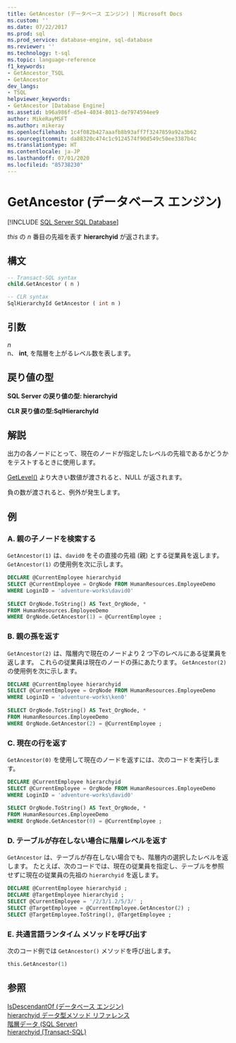 ```yaml
---
title: GetAncestor (データベース エンジン) | Microsoft Docs
ms.custom: ''
ms.date: 07/22/2017
ms.prod: sql
ms.prod_service: database-engine, sql-database
ms.reviewer: ''
ms.technology: t-sql
ms.topic: language-reference
f1_keywords:
- GetAncestor_TSQL
- GetAncestor
dev_langs:
- TSQL
helpviewer_keywords:
- GetAncestor [Database Engine]
ms.assetid: b96a986f-d5e4-4034-8013-de7974594ee9
author: MikeRayMSFT
ms.author: mikeray
ms.openlocfilehash: 1c4f082b427aaafb8b93aff7f3247859a92a3b62
ms.sourcegitcommit: da88320c474c1c9124574f90d549c50ee3387b4c
ms.translationtype: HT
ms.contentlocale: ja-JP
ms.lasthandoff: 07/01/2020
ms.locfileid: "85738230"
---
```

# <a name="getancestor-database-engine"></a>GetAncestor (データベース エンジン)
[!INCLUDE [SQL Server SQL Database](../../includes/applies-to-version/sql-asdb.md)]

*this* の *n* 番目の先祖を表す **hierarchyid** が返されます。
  
## <a name="syntax"></a>構文  
  
```sql
-- Transact-SQL syntax  
child.GetAncestor ( n )   
```  
  
```sql
-- CLR syntax  
SqlHierarchyId GetAncestor ( int n )  
```  
  
## <a name="arguments"></a>引数  
*n*  
n、 **int**, を階層を上がるレベル数を表します。
  
## <a name="return-types"></a>戻り値の型
**SQL Server の戻り値の型: hierarchyid**
  
**CLR 戻り値の型:SqlHierarchyId**
  
## <a name="remarks"></a>解説  
出力の各ノードにとって、現在のノードが指定したレベルの先祖であるかどうかをテストするときに使用します。
  
[GetLevel()](../../t-sql/data-types/getlevel-database-engine.md) より大きい数値が渡されると、NULL が返されます。
  
負の数が渡されると、例外が発生します。
  
## <a name="examples"></a>例  
  
### <a name="a-finding-the-child-nodes-of-a-parent"></a>A. 親の子ノードを検索する  
`GetAncestor(1)` は、`david0` をその直接の先祖 (親) とする従業員を返します。 `GetAncestor(1)` の使用例を次に示します。
  
```sql
DECLARE @CurrentEmployee hierarchyid  
SELECT @CurrentEmployee = OrgNode FROM HumanResources.EmployeeDemo  
WHERE LoginID = 'adventure-works\david0'  
  
SELECT OrgNode.ToString() AS Text_OrgNode, *  
FROM HumanResources.EmployeeDemo  
WHERE OrgNode.GetAncestor(1) = @CurrentEmployee ;  
```  
  
### <a name="b-returning-the-grandchildren-of-a-parent"></a>B. 親の孫を返す  
`GetAncestor(2)` は、階層内で現在のノードより 2 つ下のレベルにある従業員を返します。 これらの従業員は現在のノードの孫にあたります。 `GetAncestor(2)` の使用例を次に示します。
  
```sql
DECLARE @CurrentEmployee hierarchyid  
SELECT @CurrentEmployee = OrgNode FROM HumanResources.EmployeeDemo  
WHERE LoginID = 'adventure-works\ken0'  
  
SELECT OrgNode.ToString() AS Text_OrgNode, *  
FROM HumanResources.EmployeeDemo  
WHERE OrgNode.GetAncestor(2) = @CurrentEmployee ;  
```  
  
### <a name="c-returning-the-current-row"></a>C. 現在の行を返す  
`GetAncestor(0)` を使用して現在のノードを返すには、次のコードを実行します。
  
```sql
DECLARE @CurrentEmployee hierarchyid  
SELECT @CurrentEmployee = OrgNode FROM HumanResources.EmployeeDemo  
WHERE LoginID = 'adventure-works\david0'  
  
SELECT OrgNode.ToString() AS Text_OrgNode, *  
FROM HumanResources.EmployeeDemo  
WHERE OrgNode.GetAncestor(0) = @CurrentEmployee ;  
```  
  
### <a name="d-returning-a-hierarchy-level-if-a-table-isnt-present"></a>D. テーブルが存在しない場合に階層レベルを返す  
`GetAncestor` は、テーブルが存在しない場合でも、階層内の選択したレベルを返します。 たとえば、次のコードでは、現在の従業員を指定し、テーブルを参照せずに現在の従業員の先祖の `hierarchyid` を返します。
  
```sql
DECLARE @CurrentEmployee hierarchyid ;  
DECLARE @TargetEmployee hierarchyid ;  
SELECT @CurrentEmployee = '/2/3/1.2/5/3/' ;  
SELECT @TargetEmployee = @CurrentEmployee.GetAncestor(2) ;  
SELECT @TargetEmployee.ToString(), @TargetEmployee ;  
```  
  
### <a name="e-calling-a-common-language-runtime-method"></a>E. 共通言語ランタイム メソッドを呼び出す  
次のコード例では `GetAncestor()` メソッドを呼び出します。
  
```sql
this.GetAncestor(1)  
```  
  
## <a name="see-also"></a>参照
[IsDescendantOf &#40;データベース エンジン&#41;](../../t-sql/data-types/isdescendantof-database-engine.md)  
[hierarchyid データ型メソッド リファレンス](https://msdn.microsoft.com/library/01a050f5-7580-4d5f-807c-7f11423cbb06)  
[階層データ (SQL Server)](../../relational-databases/hierarchical-data-sql-server.md)  
[hierarchyid &#40;Transact-SQL&#41;](../../t-sql/data-types/hierarchyid-data-type-method-reference.md)
  